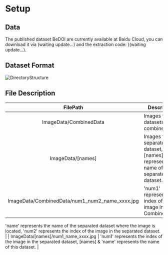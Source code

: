 # Setup
## Data
The published dataset BeDOI are currently available at Baidu Cloud, you can download it via (waiting update...) and the extraction code: ((waiting update...).

## Dataset Format
![DirectoryStructure](https://github.com/WHUHaoZhan/BeDOI/blob/main/DirectoryStructure.png)
## File Description
  | FilePath | Description |
  |    :----:   | --- |
  | ImageData/CombinedData | Images from all datasets combined. |
  | ImageData/[names] | Images from separated dataset, [names] represents the name of the separated dataset. |
  | ImageData/CombinedData/num1_num2_name_xxxx.jpg | 'num1' represents the index of the image in the CombinedData,
  'name' represents the name of the separated dataset where the image is located, 
  'num2' represents the index of the image in the separated dataset. |
  | ImageData/[names]/num1_name_xxxx.jpg | 'num1' represents the index of the image in the separated dataset, 
  [names] & 'name' represents the name of this dataset. |
